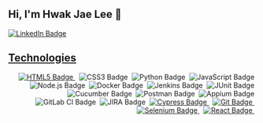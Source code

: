## Hi, I'm Hwak Jae Lee 👋
<a href="https://www.linkedin.com/in/hwak-jae-lee-b68023202/" target="_blank">
<img src="https://img.shields.io/badge/LinkedIn-0A66C2?style=for-the-badge&logo=linkedin&logoColor=white&labelColor=black" alt="LinkedIn Badge">


## Technologies 
<div style="text-align: right;">
    <a href="https://github.com/dlghkrwo/musicPlayer" target="_blank">
        <img src="https://img.shields.io/badge/HTML5-E34F26?style=for-the-badge&logo=html5&logoColor=E34F26&labelColor=black" alt="HTML5 Badge">
    </a>&nbsp;
    <img src="https://img.shields.io/badge/CSS3-1572B6?style=for-the-badge&logo=css3&logoColor=1572B6&labelColor=black" alt="CSS3 Badge">&nbsp;
    <img src="https://img.shields.io/badge/Python-306998?style=for-the-badge&logo=python&logoColor=FFD43B&labelColor=black" alt="Python Badge">&nbsp;
    <img src="https://img.shields.io/badge/JavaScript-F7E500?style=for-the-badge&logo=javascript&logoColor=F7E500&labelColor=black" alt="JavaScript Badge">&nbsp;
    <img src="https://img.shields.io/badge/Node.js-339933?style=for-the-badge&logo=nodedotjs&logoColor=339933&labelColor=black" alt="Node.js Badge">&nbsp;
    <img src="https://img.shields.io/badge/Docker-2496ED?style=for-the-badge&logo=docker&logoColor=2496ED&labelColor=black" alt="Docker Badge">&nbsp;
    <img src="https://img.shields.io/badge/Jenkins-D24939?style=for-the-badge&logo=jenkins&logoColor=D24939&labelColor=black" alt="Jenkins Badge">&nbsp;
    <img src="https://img.shields.io/badge/JUnit-25A162?style=for-the-badge&logo=junit5&logoColor=25A162&labelColor=black" alt="JUnit Badge">&nbsp;
    <img src="https://img.shields.io/badge/Cucumber-23D96C?style=for-the-badge&logo=cucumber&logoColor=23D96C&labelColor=black" alt="Cucumber Badge">&nbsp;
    <img src="https://img.shields.io/badge/Postman-FF6C37?style=for-the-badge&logo=postman&logoColor=FF6C37&labelColor=black" alt="Postman Badge">&nbsp;
    <img src="https://img.shields.io/badge/Appium-41BDF5?style=for-the-badge&logo=appium&logoColor=41BDF5&labelColor=black" alt="Appium Badge">&nbsp;
    <img src="https://img.shields.io/badge/GitLab%20CI-FC6D26?style=for-the-badge&logo=gitlab&logoColor=FC6D26&labelColor=black" alt="GitLab CI Badge">&nbsp;
    <img src="https://img.shields.io/badge/JIRA-0052CC?style=for-the-badge&logo=jira&logoColor=0052CC&labelColor=black" alt="JIRA Badge">&nbsp;
    <a href="https://github.com/dlghkrwo/Cypress" target="_blank">
        <img src="https://img.shields.io/badge/Cypress-17202C?style=for-the-badge&logo=cypress&logoColor=white&labelColor=black" alt="Cypress Badge">
    </a>&nbsp;
    <a href="https://github.com/dlghkrwo/git-practice" target="_blank">
        <img src="https://img.shields.io/badge/Git%20Practice-F05032?style=for-the-badge&logo=git&logoColor=F05032&labelColor=black" alt="Git Badge">
    </a>&nbsp;
    <a href="https://github.com/dlghkrwo/selenium_2024" target="_blank">
        <img src="https://img.shields.io/badge/Selenium%202024-43B02A?style=for-the-badge&logo=selenium&logoColor=43B02A&labelColor=black" alt="Selenium Badge">
    </a>&nbsp;
    <a href="https://github.com/dlghkrwo/React-crud" target="_blank">
        <img src="https://img.shields.io/badge/React%20CRUD-61DBFB?style=for-the-badge&logo=react&logoColor=61DBFB&labelColor=black" alt="React Badge">
    </a>&nbsp;
</div>




<!--
**dlghkrwo/dlghkrwo** is a ✨ _special_ ✨ repository because its `README.md` (this file) appears on your GitHub profile.

Here are some ideas to get you started:

- 🔭 I’m currently working on ...
- 🌱 I’m currently learning ...
- 👯 I’m looking to collaborate on ...
- 🤔 I’m looking for help with ...
- 💬 Ask me about ...
- 📫 How to reach me: ...
- 😄 Pronouns: ...
- ⚡ Fun fact: ...
-->
